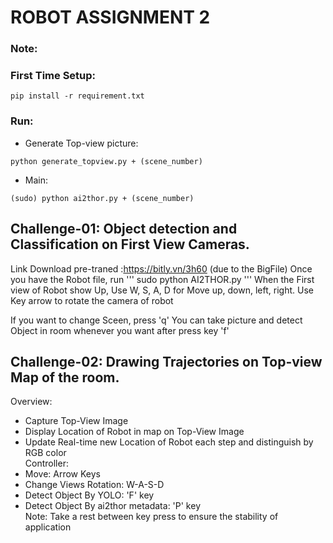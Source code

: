 # ROBOT ASSIGNMENT 2

### Note:


### First Time Setup:
```
pip install -r requirement.txt
```

### Run:
- Generate Top-view picture:
```
python generate_topview.py + (scene_number)
```
- Main:
```
(sudo) python ai2thor.py + (scene_number)
```

## Challenge-01: Object detection and Classification on First View Cameras.
Link Download pre-traned :https://bitly.vn/3h60 (due to the BigFile)
Once you have the Robot file, run
'''
sudo python AI2THOR.py
'''
When the First view of Robot show Up, Use W, S, A, D for Move up, down, left, right. Use Key arrow to rotate the camera of robot

If you want to change Sceen, press 'q'
You can take picture and detect Object in room whenever you want after press key 'f'

## Challenge-02: Drawing Trajectories on Top-view Map of the room.
Overview: 
- Capture Top-View Image
- Display Location of Robot in map on Top-View Image
- Update Real-time new Location of Robot each step and distinguish by RGB color<br>
Controller:
- Move: Arrow Keys
- Change Views Rotation: W-A-S-D
- Detect Object By YOLO: 'F' key
- Detect Object By ai2thor metadata: 'P' key<br>
Note:
Take a rest between key press to ensure the stability of application


